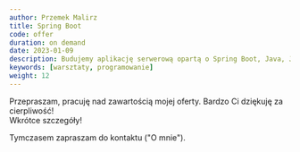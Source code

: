 ```yaml
---
author: Przemek Malirz
title: Spring Boot
code: offer
duration: on demand
date: 2023-01-09
description: Budujemy aplikację serwerową opartą o Spring Boot, Java, JPA / Cosmos DB, REST / GraphQL. 
keywords: [warsztaty, programowanie]
weight: 12
---
```

Przepraszam, pracuję nad zawartością mojej oferty. Bardzo Ci dziękuję za cierpliwość!\
Wkrótce szczegóły!

Tymczasem zapraszam do kontaktu ("O mnie").
